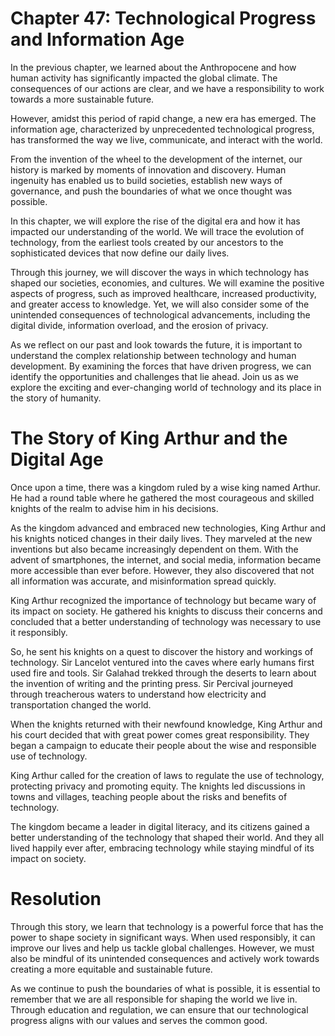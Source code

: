 # Chapter 47: Technological Progress and Information Age

In the previous chapter, we learned about the Anthropocene and how human activity has significantly impacted the global climate. The consequences of our actions are clear, and we have a responsibility to work towards a more sustainable future. 

However, amidst this period of rapid change, a new era has emerged. The information age, characterized by unprecedented technological progress, has transformed the way we live, communicate, and interact with the world.

From the invention of the wheel to the development of the internet, our history is marked by moments of innovation and discovery. Human ingenuity has enabled us to build societies, establish new ways of governance, and push the boundaries of what we once thought was possible.

In this chapter, we will explore the rise of the digital era and how it has impacted our understanding of the world. We will trace the evolution of technology, from the earliest tools created by our ancestors to the sophisticated devices that now define our daily lives. 

Through this journey, we will discover the ways in which technology has shaped our societies, economies, and cultures. We will examine the positive aspects of progress, such as improved healthcare, increased productivity, and greater access to knowledge. Yet, we will also consider some of the unintended consequences of technological advancements, including the digital divide, information overload, and the erosion of privacy.

As we reflect on our past and look towards the future, it is important to understand the complex relationship between technology and human development. By examining the forces that have driven progress, we can identify the opportunities and challenges that lie ahead. Join us as we explore the exciting and ever-changing world of technology and its place in the story of humanity.
# The Story of King Arthur and the Digital Age

Once upon a time, there was a kingdom ruled by a wise king named Arthur. He had a round table where he gathered the most courageous and skilled knights of the realm to advise him in his decisions.

As the kingdom advanced and embraced new technologies, King Arthur and his knights noticed changes in their daily lives. They marveled at the new inventions but also became increasingly dependent on them. With the advent of smartphones, the internet, and social media, information became more accessible than ever before. However, they also discovered that not all information was accurate, and misinformation spread quickly.

King Arthur recognized the importance of technology but became wary of its impact on society. He gathered his knights to discuss their concerns and concluded that a better understanding of technology was necessary to use it responsibly.

So, he sent his knights on a quest to discover the history and workings of technology. Sir Lancelot ventured into the caves where early humans first used fire and tools. Sir Galahad trekked through the deserts to learn about the invention of writing and the printing press. Sir Percival journeyed through treacherous waters to understand how electricity and transportation changed the world.

When the knights returned with their newfound knowledge, King Arthur and his court decided that with great power comes great responsibility. They began a campaign to educate their people about the wise and responsible use of technology.

King Arthur called for the creation of laws to regulate the use of technology, protecting privacy and promoting equity. The knights led discussions in towns and villages, teaching people about the risks and benefits of technology.

The kingdom became a leader in digital literacy, and its citizens gained a better understanding of the technology that shaped their world. And they all lived happily ever after, embracing technology while staying mindful of its impact on society.

# Resolution

Through this story, we learn that technology is a powerful force that has the power to shape society in significant ways. When used responsibly, it can improve our lives and help us tackle global challenges. However, we must also be mindful of its unintended consequences and actively work towards creating a more equitable and sustainable future.

As we continue to push the boundaries of what is possible, it is essential to remember that we are all responsible for shaping the world we live in. Through education and regulation, we can ensure that our technological progress aligns with our values and serves the common good.